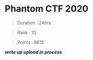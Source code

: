 # Phantom CTF 2020

> Duration : 24hrs

> Rank : 10

> Points : 8615

***write up upload in process***

